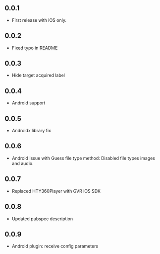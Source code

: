 ## 0.0.1

* First release with iOS only.

## 0.0.2

* Fixed typo in README

## 0.0.3

* Hide target acquired label

## 0.0.4

* Android support

## 0.0.5

* Androidx library fix

## 0.0.6

* Android Issue with Guess file type method:  Disabled file types images and audio.

## 0.0.7

* Replaced HTY360Player with GVR iOS SDK

## 0.0.8

* Updated pubspec description

## 0.0.9

* Android plugin: receive config parameters